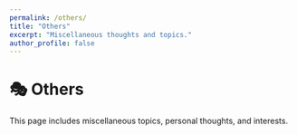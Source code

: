 ```yaml
---
permalink: /others/
title: "Others"
excerpt: "Miscellaneous thoughts and topics."
author_profile: false
---
```


<span class='anchor' id='others'></span>

# 🎭 Others
This page includes miscellaneous topics, personal thoughts, and interests.

